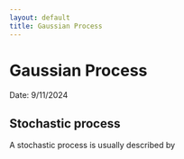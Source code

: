 ```yaml
---
layout: default
title: Gaussian Process
---
```


# Gaussian Process

Date: 9/11/2024

## Stochastic process

A stochastic process is usually described by 
